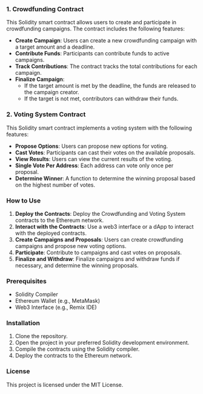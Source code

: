 ### 1. Crowdfunding Contract

This Solidity smart contract allows users to create and participate in crowdfunding campaigns. The contract includes the following features:

- **Create Campaign**: Users can create a new crowdfunding campaign with a target amount and a deadline.
- **Contribute Funds**: Participants can contribute funds to active campaigns.
- **Track Contributions**: The contract tracks the total contributions for each campaign.
- **Finalize Campaign**: 
  - If the target amount is met by the deadline, the funds are released to the campaign creator.
  - If the target is not met, contributors can withdraw their funds.

### 2. Voting System Contract

This Solidity smart contract implements a voting system with the following features:

- **Propose Options**: Users can propose new options for voting.
- **Cast Votes**: Participants can cast their votes on the available proposals.
- **View Results**: Users can view the current results of the voting.
- **Single Vote Per Address**: Each address can vote only once per proposal.
- **Determine Winner**: A function to determine the winning proposal based on the highest number of votes.

### How to Use

1. **Deploy the Contracts**: Deploy the Crowdfunding and Voting System contracts to the Ethereum network.
2. **Interact with the Contracts**: Use a web3 interface or a dApp to interact with the deployed contracts.
3. **Create Campaigns and Proposals**: Users can create crowdfunding campaigns and propose new voting options.
4. **Participate**: Contribute to campaigns and cast votes on proposals.
5. **Finalize and Withdraw**: Finalize campaigns and withdraw funds if necessary, and determine the winning proposals.

### Prerequisites

- Solidity Compiler
- Ethereum Wallet (e.g., MetaMask)
- Web3 Interface (e.g., Remix IDE)

### Installation

1. Clone the repository.
2. Open the project in your preferred Solidity development environment.
3. Compile the contracts using the Solidity compiler.
4. Deploy the contracts to the Ethereum network.

### License

This project is licensed under the MIT License.